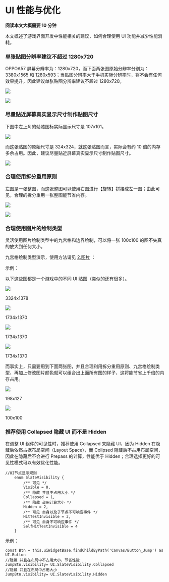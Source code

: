 # UI 性能与优化

<strong>阅读本文大概需要 10 分钟</strong>

本文概述了游戏界面开发中性能相关的建议，如何合理使用 UI 功能并减少性能消耗。

### 单张贴图分辨率建议不超过 1280x720

OPPOA57 屏幕分辨率为：1280x720，而下面两张图原始分辨率分别为：3380x1565 和 1280x593；当贴图分辨率大于手机实际分辨率时，将不会有任何效果提升，因此建议单张贴图分辨率建议不超过 1280x720。

![](static/boxcnvOwQWe1TzgZeWMvaXHd28b.png)

![](static/boxcn8tCSUwh1oQxgZqTvPys90f.png)

### 尽量贴近屏幕真实显示尺寸制作贴图尺寸

下图中左上角的骷髅图标实际显示尺寸是 107x101。

![](static/boxcnyyZchl73WSuPdimKYdSH3e.png)

而这张贴图的原始尺寸是 324x324，就这张贴图而言，实际会有约 10 倍的内存多余占用。因此，建议尽量贴近屏幕真实显示尺寸制作贴图尺寸。

![](static/boxcnr8rarmHbqRUh26vYjtTFuh.png)

### 合理使用拆分重用原则

左图是一张整图，而这张整图可以使用右图进行【旋转】拼接成左一图；由此可见，合理的拆分重用一张整图能节省内存。

![](static/boxcn1tFiEncnmtzaeVZXGOvc8b.png)

![](static/boxcnbqvJnnlmh4rUfVVL8mLRHb.png)

### 合理使用图片的绘制类型

灵活使用图片绘制类型中的九宫格和边界绘制，可以将一张 100x100 的图不失真的放大到任何大小。

九宫格绘制类型演示，使用方法请见 [2.图片](https://meta.feishu.cn/wiki/wikcnAT3oxwkOtbE9jzsjo2xUyg) ：

示例：

以下这些图都是一个游戏中的不同 UI 贴图（类似的还有很多）。

![](static/boxcnXR3ZqZ39u4Ca4v7NxZUlhe.png)

3324x1378

![](static/boxcnYxdSfwalshTJxWLcN6uERe.png)

1734x1370

![](static/boxcnefOnO2Meec4bdkRR493foh.png)

1734x1370

![](static/boxcnp1MEeq9tv9xKEivrhvmUGc.png)

1734x1370

而事实上，只需要用到下面两张图，并且合理利用拆分重用原则、九宫格绘制类型、再加上修改图片颜色就可以组合出上面所有图的样子，这将能节省上千倍的内存占用。

![](static/boxcndGDbw669P12PWiGFKqNowh.png)

198x127

![](static/boxcnxNFo7sw0Tu8SPMqxEUCHEb.png)

100x100

### 推荐使用 Collapsed 隐藏 UI 而不是 Hidden

在调整 UI 组件的可见性时，推荐使用 Collapsed 来隐藏 UI，因为 Hidden 在隐藏后依然占据布局空间（Layout Space），而 Collpsed 隐藏后不占用布局空间，因此在隐藏后不会进行 Prepass 的计算，性能优于 Hidden；合理选择更好的可见性模式可以有效优化性能。

```
//UI节点显示规则
    enum SlateVisibility {
        /** 可见 */
        Visible = 0,
        /** 隐藏 并且不占用大小 */
        Collapsed = 1,
        /** 隐藏 占用计算大小 */
        Hidden = 2,
        /** 可见 自身以及子节点不可响应事件 */
        HitTestInvisible = 3,
        /** 可见 自身不可响应事件 */
        SelfHitTestInvisible = 4
    }
```

示例：

```
const Btn = this.uiWidgetBase.findChildByPath('Canvas/Button_Jump') as UI.Button
//隐藏 并且在布局中不占用大小，节省性能
JumpBtn.visibility= UI.SlateVisibility.Collapsed
//隐藏 并且在布局中占用大小
JumpBtn.visibility= UI.SlateVisibility.Hidden
```
